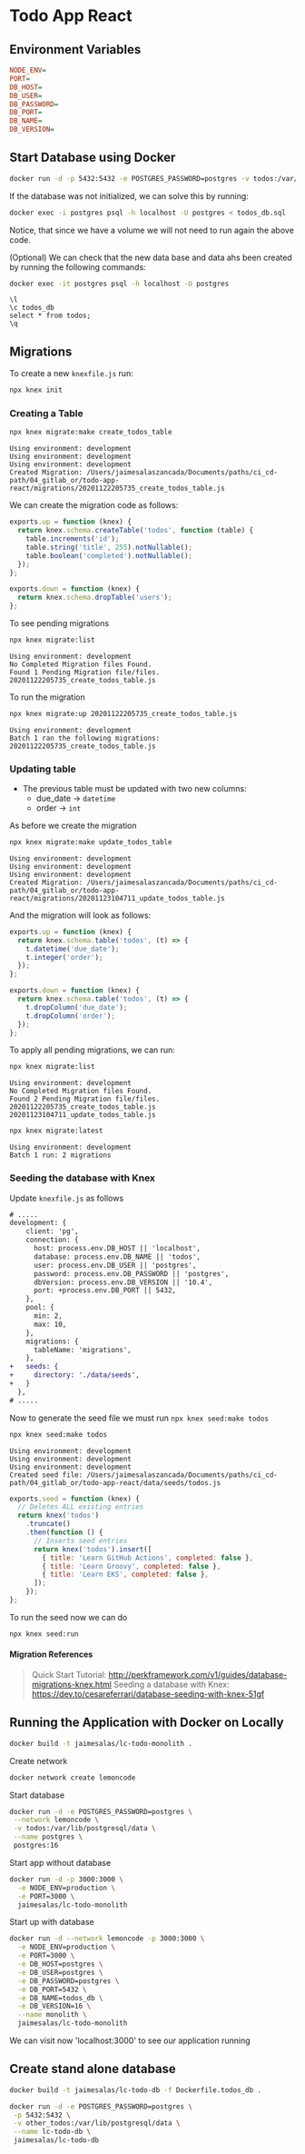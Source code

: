 # Todo App React

## Environment Variables

```ini
NODE_ENV=
PORT=
DB_HOST=
DB_USER=
DB_PASSWORD=
DB_PORT=
DB_NAME=
DB_VERSION=
```

## Start Database using Docker

```bash
docker run -d -p 5432:5432 -e POSTGRES_PASSWORD=postgres -v todos:/var/lib/postgresql/data --name postgres postgres:16
```

If the database was not initialized, we can solve this by running:

```bash
docker exec -i postgres psql -h localhost -U postgres < todos_db.sql
```

Notice, that since we have a volume we will not need to run again the above code.

(Optional) We can check that the new data base and data ahs been created by running the following commands:

```bash
docker exec -it postgres psql -h localhost -U postgres
```

```psql
\l 
\c todos_db
select * from todos;
\q
```


## Migrations

To create a new `knexfile.js` run:

```bash
npx knex init
```

### Creating a Table

```bash
npx knex migrate:make create_todos_table
```

```
Using environment: development
Using environment: development
Using environment: development
Created Migration: /Users/jaimesalaszancada/Documents/paths/ci_cd-path/04_gitlab_or/todo-app-react/migrations/20201122205735_create_todos_table.js
```

We can create the migration code as follows:

```js
exports.up = function (knex) {
  return knex.schema.createTable('todos', function (table) {
    table.increments('id');
    table.string('title', 255).notNullable();
    table.boolean('completed').notNullable();
  });
};

exports.down = function (knex) {
  return knex.schema.dropTable('users');
};
```

To see pending migrations

```bash
npx knex migrate:list
```

```
Using environment: development
No Completed Migration files Found.
Found 1 Pending Migration file/files.
20201122205735_create_todos_table.js
```

To run the migration

```bash
npx knex migrate:up 20201122205735_create_todos_table.js
```

```
Using environment: development
Batch 1 ran the following migrations:
20201122205735_create_todos_table.js
```

### Updating table

- The previous table must be updated with two new columns:
  - due_date -> `datetime`
  - order -> `int`

As before we create the migration

```bash
npx knex migrate:make update_todos_table
```

```
Using environment: development
Using environment: development
Using environment: development
Created Migration: /Users/jaimesalaszancada/Documents/paths/ci_cd-path/04_gitlab_or/todo-app-react/migrations/20201123104711_update_todos_table.js
```

And the migration will look as follows:

```js
exports.up = function (knex) {
  return knex.schema.table('todos', (t) => {
    t.datetime('due_date');
    t.integer('order');
  });
};

exports.down = function (knex) {
  return knex.schema.table('todos', (t) => {
    t.dropColumn('due_date');
    t.dropColumn('order');
  });
};
```

To apply all pending migrations, we can run:

```bash
npx knex migrate:list
```

```
Using environment: development
No Completed Migration files Found.
Found 2 Pending Migration file/files.
20201122205735_create_todos_table.js
20201123104711_update_todos_table.js
```

```bash
npx knex migrate:latest
```

```
Using environment: development
Batch 1 run: 2 migrations
```

### Seeding the database with Knex

Update `knexfile.js` as follows

```diff
# .....
development: {
    client: 'pg',
    connection: {
      host: process.env.DB_HOST || 'localhost',
      database: process.env.DB_NAME || 'todos',
      user: process.env.DB_USER || 'postgres',
      password: process.env.DB_PASSWORD || 'postgres',
      dbVersion: process.env.DB_VERSION || '10.4',
      port: +process.env.DB_PORT || 5432,
    },
    pool: {
      min: 2,
      max: 10,
    },
    migrations: {
      tableName: 'migrations',
    },
+   seeds: {
+     directory: './data/seeds',
+   }
  },
# .....
```

Now to generate the seed file we must run `npx knex seed:make todos`

```bash
npx knex seed:make todos
```

```
Using environment: development
Using environment: development
Using environment: development
Created seed file: /Users/jaimesalaszancada/Documents/paths/ci_cd-path/04_gitlab_or/todo-app-react/data/seeds/todos.js
```

```js
exports.seed = function (knex) {
  // Deletes ALL existing entries
  return knex('todos')
    .truncate()
    .then(function () {
      // Inserts seed entries
      return knex('todos').insert([
        { title: 'Learn GitHub Actions', completed: false },
        { title: 'Learn Groovy', completed: false },
        { title: 'Learn EKS', completed: false },
      ]);
    });
};
```

To run the seed now we can do

```bash
npx knex seed:run
```

#### Migration References

> Quick Start Tutorial: http://perkframework.com/v1/guides/database-migrations-knex.html
> Seeding a database with Knex: https://dev.to/cesareferrari/database-seeding-with-knex-51gf

## Running the Application with Docker on Locally

```bash
docker build -t jaimesalas/lc-todo-monolith .
```

Create network

```bash
docker network create lemoncode
```

Start database

```bash
docker run -d -e POSTGRES_PASSWORD=postgres \
 --network lemoncode \
 -v todos:/var/lib/postgresql/data \
 --name postgres \
 postgres:16
```

Start app without database

```bash
docker run -d -p 3000:3000 \
  -e NODE_ENV=production \
  -e PORT=3000 \
  jaimesalas/lc-todo-monolith
```

Start up with database

```bash
docker run -d --network lemoncode -p 3000:3000 \
  -e NODE_ENV=production \
  -e PORT=3000 \
  -e DB_HOST=postgres \
  -e DB_USER=postgres \
  -e DB_PASSWORD=postgres \
  -e DB_PORT=5432 \
  -e DB_NAME=todos_db \
  -e DB_VERSION=16 \
  --name monolith \
  jaimesalas/lc-todo-monolith
```

We can visit now 'localhost:3000' to see our application running

## Create stand alone database

```bash
docker build -t jaimesalas/lc-todo-db -f Dockerfile.todos_db .
```

```bash
docker run -d -e POSTGRES_PASSWORD=postgres \
 -p 5432:5432 \
 -v other_todos:/var/lib/postgresql/data \
 --name lc-todo-db \
 jaimesalas/lc-todo-db
```
